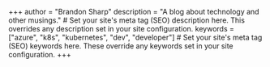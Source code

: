 +++
author = "Brandon Sharp"
description = "A blog about technology and other musings." # Set your site's meta tag (SEO) description here. This overrides any description set in your site configuration.
keywords = ["azure", "k8s", "kubernetes", "dev", "developer"] # Set your site's meta tag (SEO) keywords here. These override any keywords set in your site configuration.
+++
